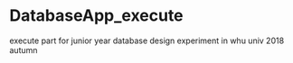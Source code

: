 # DatabaseApp_execute
execute part for  junior year database design experiment in whu univ 2018 autumn
